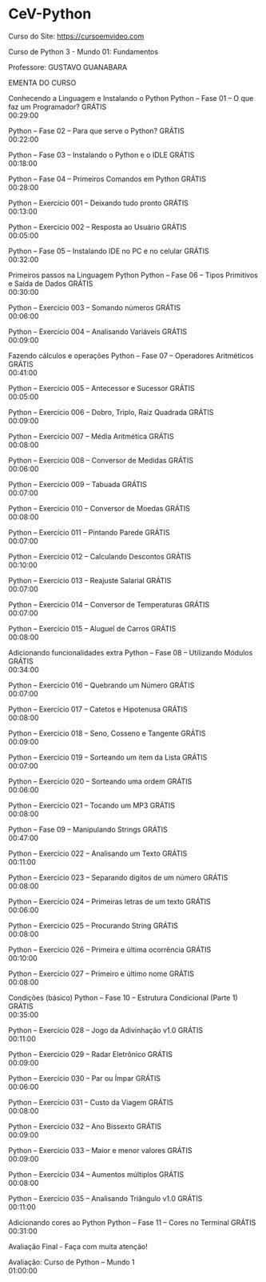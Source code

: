 # CeV-Python
Curso do Site: https://cursoemvideo.com

Curso de Python 3 - Mundo 01: Fundamentos

Professore: GUSTAVO GUANABARA

EMENTA DO CURSO

Conhecendo a Linguagem e Instalando o Python
Python – Fase 01 – O que faz um Programador?	GRÁTIS	
 00:29:00

Python – Fase 02 – Para que serve o Python?	GRÁTIS	
	00:22:00

Python – Fase 03 – Instalando o Python e o IDLE	GRÁTIS	
	00:18:00

Python – Fase 04 – Primeiros Comandos em Python	GRÁTIS	
	00:28:00

Python – Exercício 001 – Deixando tudo pronto	GRÁTIS	
00:13:00

Python – Exercício 002 – Resposta ao Usuário	GRÁTIS	
00:05:00

Python – Fase 05 – Instalando IDE no PC e no celular	GRÁTIS	
00:32:00

Primeiros passos na Linguagem Python
Python – Fase 06 – Tipos Primitivos e Saída de Dados	GRÁTIS	
00:30:00

Python – Exercício 003 – Somando números	GRÁTIS	
00:06:00

Python – Exercício 004 – Analisando Variáveis	GRÁTIS	
00:09:00

Fazendo cálculos e operações
Python – Fase 07 – Operadores Aritméticos	GRÁTIS	
00:41:00

Python – Exercício 005 – Antecessor e Sucessor	GRÁTIS	
00:05:00

Python – Exercício 006 – Dobro, Triplo, Raiz Quadrada	GRÁTIS	
00:09:00

Python – Exercício 007 – Média Aritmética	GRÁTIS	
00:08:00

Python – Exercício 008 – Conversor de Medidas	GRÁTIS	
00:06:00

Python – Exercício 009 – Tabuada	GRÁTIS	
00:07:00

Python – Exercício 010 – Conversor de Moedas	GRÁTIS	
00:08:00

Python – Exercício 011 – Pintando Parede	GRÁTIS	
00:07:00

Python – Exercício 012 – Calculando Descontos	GRÁTIS	
00:10:00

Python – Exercício 013 – Reajuste Salarial	GRÁTIS	
00:07:00

Python – Exercício 014 – Conversor de Temperaturas	GRÁTIS	
00:07:00

Python – Exercício 015 – Aluguel de Carros	GRÁTIS	
00:08:00

Adicionando funcionalidades extra
Python – Fase 08 – Utilizando Módulos	GRÁTIS	
00:34:00

Python – Exercício 016 – Quebrando um Número	GRÁTIS	
00:07:00

Python – Exercício 017 – Catetos e Hipotenusa	GRÁTIS	
00:08:00

Python – Exercício 018 – Seno, Cosseno e Tangente	GRÁTIS	
00:09:00

Python – Exercício 019 – Sorteando um item da Lista	GRÁTIS	
00:07:00

Python – Exercício 020 – Sorteando uma ordem	GRÁTIS	
00:06:00

Python – Exercício 021 – Tocando um MP3	GRÁTIS	
00:08:00

Python – Fase 09 – Manipulando Strings	GRÁTIS	
00:47:00

Python – Exercício 022 – Analisando um Texto	GRÁTIS	
00:11:00

Python – Exercício 023 – Separando dígitos de um número	GRÁTIS	
00:08:00

Python – Exercício 024 – Primeiras letras de um texto	GRÁTIS	
00:06:00

Python – Exercício 025 – Procurando String	GRÁTIS	
00:08:00

Python – Exercício 026 – Primeira e última ocorrência	GRÁTIS	
00:10:00

Python – Exercício 027 – Primeiro e último nome	GRÁTIS	
00:08:00

Condições (básico)
Python – Fase 10 – Estrutura Condicional (Parte 1)	GRÁTIS	
00:35:00

Python – Exercício 028 – Jogo da Adivinhação v1.0	GRÁTIS	
00:11:00

Python – Exercício 029 – Radar Eletrônico	GRÁTIS	
00:09:00

Python – Exercício 030 – Par ou Ímpar	GRÁTIS	
00:06:00

Python – Exercício 031 – Custo da Viagem	GRÁTIS	
00:08:00

Python – Exercício 032 – Ano Bissexto	GRÁTIS	
00:09:00

Python – Exercício 033 – Maior e menor valores	GRÁTIS	
00:09:00

Python – Exercício 034 – Aumentos múltiplos	GRÁTIS	
00:08:00

Python – Exercício 035 – Analisando Triângulo v1.0	GRÁTIS	
00:11:00

Adicionando cores ao Python
Python – Fase 11 – Cores no Terminal	GRÁTIS	
00:31:00

Avaliação Final - Faça com muita atenção!

Avaliação: Curso de Python – Mundo 1		
01:00:00

